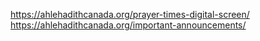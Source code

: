 https://ahlehadithcanada.org/prayer-times-digital-screen/
https://ahlehadithcanada.org/important-announcements/